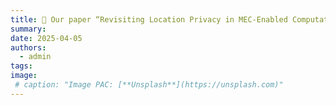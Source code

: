 ```yaml
---
title: 🎉 Our paper “Revisiting Location Privacy in MEC-Enabled Computation Offloading” get accepted at TIFS!
summary:
date: 2025-04-05
authors:
  - admin
tags:
image:
 # caption: "Image PAC: [**Unsplash**](https://unsplash.com)"
---
```

